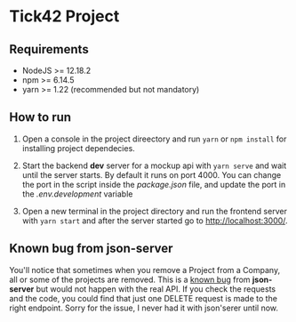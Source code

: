 # Tick42 Project

## Requirements

* NodeJS >= 12.18.2
* npm >= 6.14.5
* yarn >= 1.22 (recommended but not mandatory)


## How to run

1. Open a console in the project direectory and run `yarn` or `npm install` for installing project dependecies.

2. Start the backend **dev** server for a mockup api with `yarn serve` and wait until the server starts. By default it runs on port 4000. You can change the port in the script inside the *package.json* file, and update the port in the *.env.development* variable

3. Open a new terminal in the project directory and run the frontend server with `yarn start` and after the server started go to [http://localhost:3000/](http://localhost:3000/).


## Known bug from json-server

You'll notice that sometimes when you remove a Project from a Company, all or some of the projects are removed. This is a [known bug](https://github.com/typicode/json-server/issues/885) from **json-server**  but would not happen with the real API. If you check the requests and the code, you could find that just one DELETE request is made to the right endpoint. Sorry for the issue, I never had it with json'serer until now.


